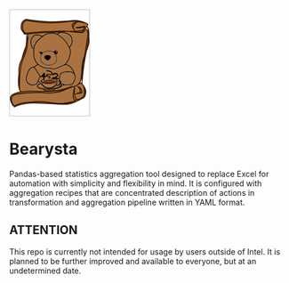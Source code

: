 ![logo](doc/logo-medium.png)
# Bearysta
Pandas-based statistics aggregation tool designed to replace Excel for automation with simplicity and flexibility in mind.
It is configured with aggregation recipes that are concentrated description of actions in transformation and aggregation pipeline written in YAML format.

## ATTENTION
This repo is currently not intended for usage by users outside of Intel. It is planned to be further improved and available to everyone, but at an undetermined date.
